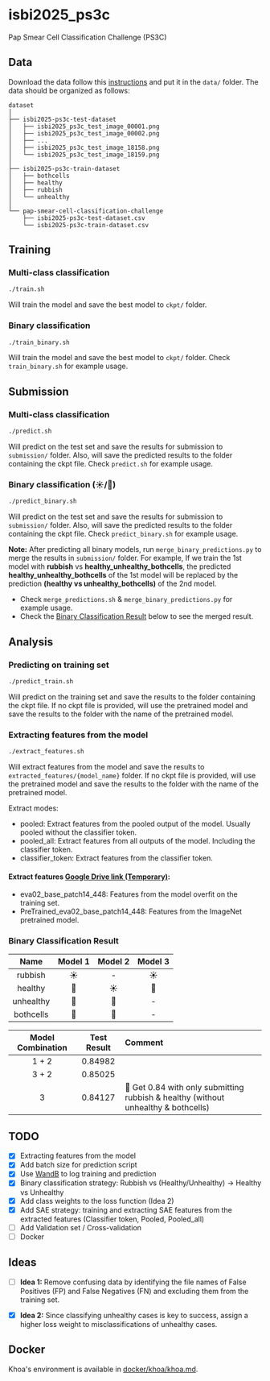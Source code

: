# isbi2025_ps3c
Pap Smear Cell Classification Challenge (PS3C) 


## Data
Download the data follow this [instructions](https://www.kaggle.com/competitions/pap-smear-cell-classification-challenge/data) and put it in the `data/` folder.
The data should be organized as follows:
```
dataset
│
├── isbi2025-ps3c-test-dataset
│   ├── isbi2025_ps3c_test_image_00001.png
│   ├── isbi2025_ps3c_test_image_00002.png
│   ├── ...
│   ├── isbi2025_ps3c_test_image_18158.png
│   └── isbi2025_ps3c_test_image_18159.png
│
├── isbi2025-ps3c-train-dataset
│   ├── bothcells
│   ├── healthy
│   ├── rubbish
│   └── unhealthy
│
└── pap-smear-cell-classification-challenge
    ├── isbi2025-ps3c-test-dataset.csv
    └── isbi2025-ps3c-train-dataset.csv
```


## Training
### Multi-class classification
```bash
./train.sh
```
Will train the model and save the best model to `ckpt/` folder.

### Binary classification
```bash
./train_binary.sh
```
Will train the model and save the best model to `ckpt/` folder.
Check `train_binary.sh` for example usage.


## Submission
### Multi-class classification
```bash
./predict.sh
```
Will predict on the test set and save the results for submission to `submission/` folder.
Also, will save the predicted results to the folder containing the ckpt file.
Check `predict.sh` for example usage.

### Binary classification (☀️/🌙)
```bash
./predict_binary.sh
```
Will predict on the test set and save the results for submission to `submission/` folder.
Also, will save the predicted results to the folder containing the ckpt file.
Check `predict_binary.sh` for example usage.

**Note:** After predicting all binary models, run `merge_binary_predictions.py` to merge the results in `submission/` folder. 
For example, If we train the 1st model with **rubbish** vs **healthy_unhealthy_bothcells**, the predicted **healthy_unhealthy_bothcells** of the 1st model will be replaced by the prediction **(healthy vs unhealthy_bothcells)**  of the 2nd model.
+ Check `merge_predictions.sh` & `merge_binary_predictions.py` for example usage.
+ Check the [Binary Classification Result](#binary-classification-result) below to see the merged result.

## Analysis
### Predicting on training set
```bash
./predict_train.sh
```
Will predict on the training set and save the results to the folder containing the ckpt file.
If no ckpt file is provided, will use the pretrained model and save the results to the folder with the name of the pretrained model.

### Extracting features from the model
```bash
./extract_features.sh
```
Will extract features from the model and save the results to `extracted_features/{model_name}` folder.
If no ckpt file is provided, will use the pretrained model and save the results to the folder with the name of the pretrained model.

Extract modes:
+ pooled: Extract features from the pooled output of the model. Usually pooled without the classifier token.
+ pooled_all: Extract features from all outputs of the model. Including the classifier token.
+ classifier_token: Extract features from the classifier token.

#### Extract features [Google Drive link (Temporary)](https://drive.google.com/drive/u/5/folders/1tFFUHJ8rU1nnDzqKT7Fnzs2BJ9P6egPW):
+ eva02_base_patch14_448: Features from the model overfit on the training set.
+ PreTrained_eva02_base_patch14_448: Features from the ImageNet pretrained model.

### Binary Classification Result
| Name | Model 1 | Model 2 | Model 3 |
|:----:|:-------:|:-------:|:-------:|
| rubbish   | ☀️ | - | ☀️ |
| healthy   | 🌙 | ☀️ | 🌙 |
| unhealthy | 🌙 | 🌙 | - |
| bothcells | 🌙 | 🌙 | - |


| Model Combination | Test Result | Comment |
|:-----------------:|:-----------:|:---------|
| 1 + 2             | 0.84982     |  |
| 3 + 2             | 0.85025     |  |
| 3                 | 0.84127     | 🤔 Get 0.84 with only submitting rubbish & healthy (without unhealthy & bothcells) |


## TODO
- [x] Extracting features from the model
- [x] Add batch size for prediction script
- [x] Use [WandB](https://wandb.ai/site) to log training and prediction
- [x] Binary classification strategy: Rubbish vs (Healthy/Unhealthy) -> Healthy vs Unhealthy
- [x] Add class weights to the loss function (Idea 2)
- [x] Add SAE strategy: training and extracting SAE features from the extracted features (Classifier token, Pooled, Pooled_all)
- [ ] Add Validation set / Cross-validation
- [ ] Docker

## Ideas
- [ ] **Idea 1:** Remove confusing data by identifying the file names of False Positives (FP) and False Negatives (FN) and excluding them from the training set.

- [x] **Idea 2:** Since classifying unhealthy cases is key to success, assign a higher loss weight to misclassifications of unhealthy cases.

## Docker
Khoa's environment is available in [docker/khoa/khoa.md](docker/khoa/khoa.md).
